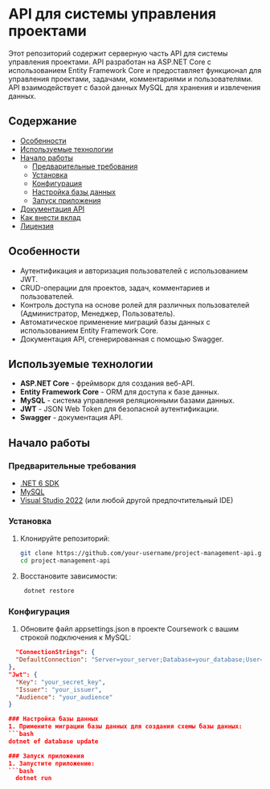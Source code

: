 # API для системы управления проектами

Этот репозиторий содержит серверную часть API для системы управления проектами. API разработан на ASP.NET Core с использованием Entity Framework Core и предоставляет функционал для управления проектами, задачами, комментариями и пользователями. API взаимодействует с базой данных MySQL для хранения и извлечения данных.

## Содержание

- [Особенности](#особенности)
- [Используемые технологии](#используемые-технологии)
- [Начало работы](#начало-работы)
  - [Предварительные требования](#предварительные-требования)
  - [Установка](#установка)
  - [Конфигурация](#конфигурация)
  - [Настройка базы данных](#настройка-базы-данных)
  - [Запуск приложения](#запуск-приложения)
- [Документация API](#документация-api)
- [Как внести вклад](#как-внести-вклад)
- [Лицензия](#лицензия)

## Особенности

- Аутентификация и авторизация пользователей с использованием JWT.
- CRUD-операции для проектов, задач, комментариев и пользователей.
- Контроль доступа на основе ролей для различных пользователей (Администратор, Менеджер, Пользователь).
- Автоматическое применение миграций базы данных с использованием Entity Framework Core.
- Документация API, сгенерированная с помощью Swagger.

## Используемые технологии

- **ASP.NET Core** - фреймворк для создания веб-API.
- **Entity Framework Core** - ORM для доступа к базе данных.
- **MySQL** - система управления реляционными базами данных.
- **JWT** - JSON Web Token для безопасной аутентификации.
- **Swagger** - документация API.

## Начало работы

### Предварительные требования

- [.NET 6 SDK](https://dotnet.microsoft.com/download/dotnet/6.0)
- [MySQL](https://www.mysql.com/downloads/)
- [Visual Studio 2022](https://visualstudio.microsoft.com/) (или любой другой предпочтительный IDE)

### Установка

1. Клонируйте репозиторий:

   ```bash
   git clone https://github.com/your-username/project-management-api.git
   cd project-management-api

2. Восстановите зависимости:
   ```bash
    dotnet restore

### Конфигурация

1. Обновите файл appsettings.json в проекте Coursework с вашим строкой подключения к MySQL:
  ```json
    "ConnectionStrings": {
    "DefaultConnection": "Server=your_server;Database=your_database;User=your_user;Password=your_password;"
  },
  "Jwt": {
    "Key": "your_secret_key",
    "Issuer": "your_issuer",
    "Audience": "your_audience"
  }

### Настройка базы данных
1. Примените миграции базы данных для создания схемы базы данных:
```bash
  dotnet ef database update

### Запуск приложения
1. Запустите приложение:
  ```bash
    dotnet run

  
